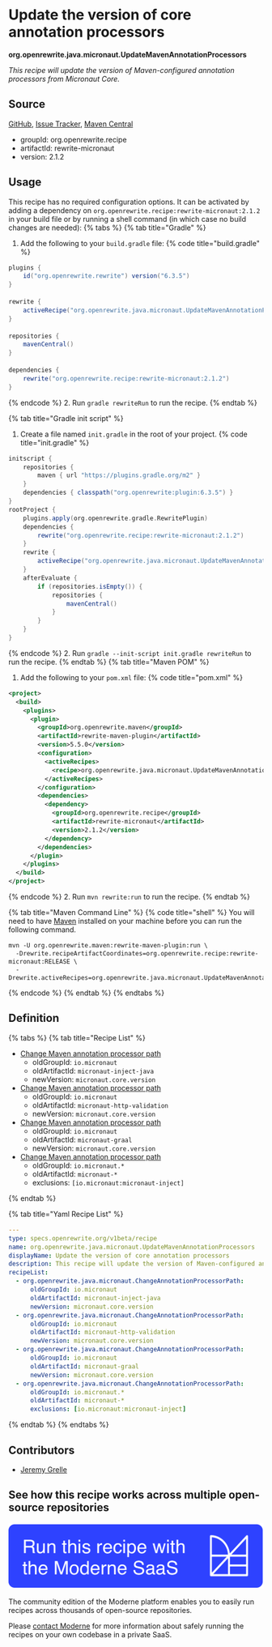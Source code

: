 # Update the version of core annotation processors

**org.openrewrite.java.micronaut.UpdateMavenAnnotationProcessors**

_This recipe will update the version of Maven-configured annotation processors from Micronaut Core._

## Source

[GitHub](https://github.com/openrewrite/rewrite-micronaut/blob/main/src/main/resources/META-INF/rewrite/micronaut3-to-4.yml), [Issue Tracker](https://github.com/openrewrite/rewrite-micronaut/issues), [Maven Central](https://central.sonatype.com/artifact/org.openrewrite.recipe/rewrite-micronaut/2.1.2/jar)

* groupId: org.openrewrite.recipe
* artifactId: rewrite-micronaut
* version: 2.1.2


## Usage

This recipe has no required configuration options. It can be activated by adding a dependency on `org.openrewrite.recipe:rewrite-micronaut:2.1.2` in your build file or by running a shell command (in which case no build changes are needed): 
{% tabs %}
{% tab title="Gradle" %}
1. Add the following to your `build.gradle` file:
{% code title="build.gradle" %}
```groovy
plugins {
    id("org.openrewrite.rewrite") version("6.3.5")
}

rewrite {
    activeRecipe("org.openrewrite.java.micronaut.UpdateMavenAnnotationProcessors")
}

repositories {
    mavenCentral()
}

dependencies {
    rewrite("org.openrewrite.recipe:rewrite-micronaut:2.1.2")
}
```
{% endcode %}
2. Run `gradle rewriteRun` to run the recipe.
{% endtab %}

{% tab title="Gradle init script" %}
1. Create a file named `init.gradle` in the root of your project.
{% code title="init.gradle" %}
```groovy
initscript {
    repositories {
        maven { url "https://plugins.gradle.org/m2" }
    }
    dependencies { classpath("org.openrewrite:plugin:6.3.5") }
}
rootProject {
    plugins.apply(org.openrewrite.gradle.RewritePlugin)
    dependencies {
        rewrite("org.openrewrite.recipe:rewrite-micronaut:2.1.2")
    }
    rewrite {
        activeRecipe("org.openrewrite.java.micronaut.UpdateMavenAnnotationProcessors")
    }
    afterEvaluate {
        if (repositories.isEmpty()) {
            repositories {
                mavenCentral()
            }
        }
    }
}
```
{% endcode %}
2. Run `gradle --init-script init.gradle rewriteRun` to run the recipe.
{% endtab %}
{% tab title="Maven POM" %}
1. Add the following to your `pom.xml` file:
{% code title="pom.xml" %}
```xml
<project>
  <build>
    <plugins>
      <plugin>
        <groupId>org.openrewrite.maven</groupId>
        <artifactId>rewrite-maven-plugin</artifactId>
        <version>5.5.0</version>
        <configuration>
          <activeRecipes>
            <recipe>org.openrewrite.java.micronaut.UpdateMavenAnnotationProcessors</recipe>
          </activeRecipes>
        </configuration>
        <dependencies>
          <dependency>
            <groupId>org.openrewrite.recipe</groupId>
            <artifactId>rewrite-micronaut</artifactId>
            <version>2.1.2</version>
          </dependency>
        </dependencies>
      </plugin>
    </plugins>
  </build>
</project>
```
{% endcode %}
2. Run `mvn rewrite:run` to run the recipe.
{% endtab %}

{% tab title="Maven Command Line" %}
{% code title="shell" %}
You will need to have [Maven](https://maven.apache.org/download.cgi) installed on your machine before you can run the following command.

```shell
mvn -U org.openrewrite.maven:rewrite-maven-plugin:run \
  -Drewrite.recipeArtifactCoordinates=org.openrewrite.recipe:rewrite-micronaut:RELEASE \
  -Drewrite.activeRecipes=org.openrewrite.java.micronaut.UpdateMavenAnnotationProcessors
```
{% endcode %}
{% endtab %}
{% endtabs %}

## Definition

{% tabs %}
{% tab title="Recipe List" %}
* [Change Maven annotation processor path](../../java/micronaut/changeannotationprocessorpath.md)
  * oldGroupId: `io.micronaut`
  * oldArtifactId: `micronaut-inject-java`
  * newVersion: `micronaut.core.version`
* [Change Maven annotation processor path](../../java/micronaut/changeannotationprocessorpath.md)
  * oldGroupId: `io.micronaut`
  * oldArtifactId: `micronaut-http-validation`
  * newVersion: `micronaut.core.version`
* [Change Maven annotation processor path](../../java/micronaut/changeannotationprocessorpath.md)
  * oldGroupId: `io.micronaut`
  * oldArtifactId: `micronaut-graal`
  * newVersion: `micronaut.core.version`
* [Change Maven annotation processor path](../../java/micronaut/changeannotationprocessorpath.md)
  * oldGroupId: `io.micronaut.*`
  * oldArtifactId: `micronaut-*`
  * exclusions: `[io.micronaut:micronaut-inject]`

{% endtab %}

{% tab title="Yaml Recipe List" %}
```yaml
---
type: specs.openrewrite.org/v1beta/recipe
name: org.openrewrite.java.micronaut.UpdateMavenAnnotationProcessors
displayName: Update the version of core annotation processors
description: This recipe will update the version of Maven-configured annotation processors from Micronaut Core.
recipeList:
  - org.openrewrite.java.micronaut.ChangeAnnotationProcessorPath:
      oldGroupId: io.micronaut
      oldArtifactId: micronaut-inject-java
      newVersion: micronaut.core.version
  - org.openrewrite.java.micronaut.ChangeAnnotationProcessorPath:
      oldGroupId: io.micronaut
      oldArtifactId: micronaut-http-validation
      newVersion: micronaut.core.version
  - org.openrewrite.java.micronaut.ChangeAnnotationProcessorPath:
      oldGroupId: io.micronaut
      oldArtifactId: micronaut-graal
      newVersion: micronaut.core.version
  - org.openrewrite.java.micronaut.ChangeAnnotationProcessorPath:
      oldGroupId: io.micronaut.*
      oldArtifactId: micronaut-*
      exclusions: [io.micronaut:micronaut-inject]

```
{% endtab %}
{% endtabs %}

## Contributors
* [Jeremy Grelle](mailto:grellej@unityfoundation.io)


## See how this recipe works across multiple open-source repositories

[![Moderne Link Image](/.gitbook/assets/ModerneRecipeButton.png)](https://app.moderne.io/recipes/org.openrewrite.java.micronaut.UpdateMavenAnnotationProcessors)

The community edition of the Moderne platform enables you to easily run recipes across thousands of open-source repositories.

Please [contact Moderne](https://moderne.io/product) for more information about safely running the recipes on your own codebase in a private SaaS.
